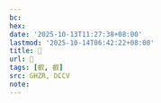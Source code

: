 ```yaml
---
bc:
hex:
date: '2025-10-13T11:27:38+08:00'
lastmod: '2025-10-14T06:42:22+08:00'
title: 󰘹
url: 󰘹
tags: [叡, 叡]
src: GHZR, DCCV
note:
---
```

